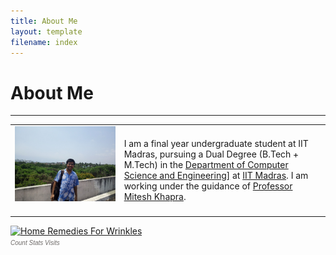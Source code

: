 ```yaml
---
title: About Me
layout: template
filename: index
---
```


# About Me


--------------------------

<table class="imgtable" border="0"><tr><td>
<img src="/images/ishu_cse.jpg" alt="Varun Gangal" />&nbsp;</td>
<td align="left">
  I am a final year undergraduate student at IIT Madras, pursuing a Dual Degree (B.Tech + M.Tech) in the <a href="http://www.cse.iitm.ac.in">Department of Computer Science and Engineering]</a> at <a href="http://www.iitm.ac.in">IIT Madras</a>. I am working under the guidance of <a href="http://www.cse.iitm.ac.in/~miteshk/">Professor Mitesh Khapra</a>.
</td></tr></table>

<!-- hitwebcounter Code START -->
<a href="http://www.hitwebcounter.com" target="_blank">
<img src="http://hitwebcounter.com/counter/counter.php?page=6801192&style=0025&nbdigits=6&type=page&initCount=0" title="Home Remedies For Wrinkles" Alt="Home Remedies For Wrinkles"   border="0" >
</a>                                        <br/>
                                        <!-- hitwebcounter.com --><a href="http://www.hitwebcounter.com" title="Count Stats Visits" 
                                        target="_blank" style="font-family: Arial, Helvetica, sans-serif; 
                                        font-size: 10px; color: #6E6A68; text-decoration: none ;"><em>Count Stats Visits                                        </em>
                                        </a>   
                                        
                                        

